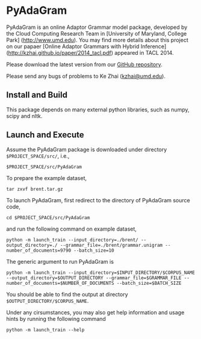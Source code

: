PyAdaGram
==========

PyAdaGram is an online Adaptor Grammar model package, developed by the Cloud Computing Research Team in [University of Maryland, College Park] (http://www.umd.edu).
You may find more details about this project on our papaer [Online Adaptor Grammars with Hybrid Inference] (http://kzhai.github.io/paper/2014_tacl.pdf) appeared in TACL 2014.

Please download the latest version from our [GitHub repository](https://github.com/kzhai/PyAdaGram).

Please send any bugs of problems to Ke Zhai (kzhai@umd.edu).

Install and Build
----------

This package depends on many external python libraries, such as numpy, scipy and nltk.

Launch and Execute
----------

Assume the PyAdaGram package is downloaded under directory ```$PROJECT_SPACE/src/```, i.e., 

	$PROJECT_SPACE/src/PyAdaGram

To prepare the example dataset,

	tar zxvf brent.tar.gz

To launch PyAdaGram, first redirect to the directory of PyAdaGram source code,

	cd $PROJECT_SPACE/src/PyAdaGram

and run the following command on example dataset,

	python -m launch_train --input_directory=./brent/ --output_directory=./ --grammar_file=./brent/grammar.unigram --number_of_documents=9790 --batch_size=10

The generic argument to run PyAdaGram is

	python -m launch_train --input_directory=$INPUT_DIRECTORY/$CORPUS_NAME --output_directory=$OUTPUT_DIRECTORY --grammar_file=$GRAMMAR_FILE --number_of_documents=$NUMBER_OF_DOCUMENTS --batch_size=$BATCH_SIZE

You should be able to find the output at directory ```$OUTPUT_DIRECTORY/$CORPUS_NAME```.

Under any cirsumstances, you may also get help information and usage hints by running the following command

	python -m launch_train --help
